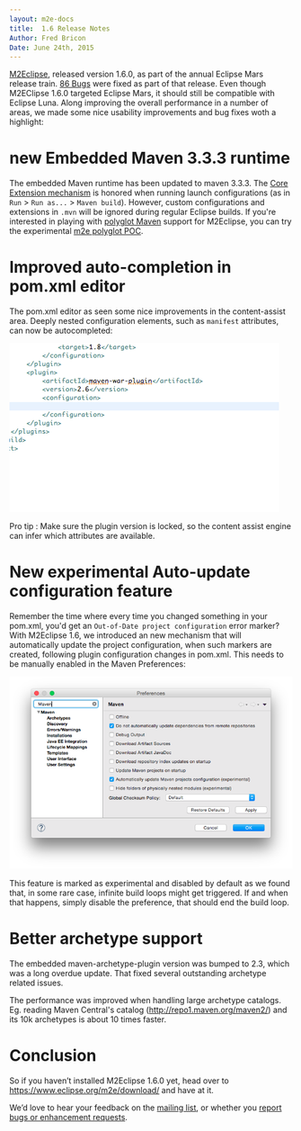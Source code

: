 ```yaml
---
layout: m2e-docs
title:  1.6 Release Notes
Author: Fred Bricon
Date: June 24th, 2015
---
```


[M2Eclipse](https://www.eclipse.org/m2e), released version 1.6.0, as part of the
annual Eclipse Mars release train. [86 Bugs](https://bugs.eclipse.org/bugs/buglist.cgi?bug_status=RESOLVED&bug_status=VERIFIED&bug_status=CLOSED&list_id=12090411&product=m2e&query_format=advanced&target_milestone=1.6.0%2FMars%20M1&target_milestone=1.6.0%2FMars%20M2&target_milestone=1.6.0%2FMars%20M3&target_milestone=1.6.0%2FMars%20M4&target_milestone=1.6.0%2FMars%20M5&target_milestone=1.6.0%2FMars%20M6&target_milestone=1.6.0%2FMars%20M7&target_milestone=1.6.0%2FMars%20RC1&target_milestone=1.6.0%2FMars%20RC2) were fixed as part of that release. Even though M2EClipse 1.6.0 targeted Eclipse Mars, it should still be compatible with Eclipse Luna. Along improving the overall performance in a number of areas, we made some nice usability improvements and bug fixes woth a highlight:


# new Embedded Maven 3.3.3 runtime

  The embedded Maven runtime has been updated to maven 3.3.3. The [Core Extension mechanism](http://blog.soebes.de/blog/2015/03/17/apache-maven-3-dot-3-1-features/) is honored when running launch configurations (as in `Run` > `Run as...` > `Maven build`). However, custom configurations and extensions in `.mvn` will be ignored during regular Eclipse builds. If you're interested in playing with [polyglot Maven](http://takari.io/2015/03/19/polyglot-maven.html) support for M2Eclipse, you can try the experimental [m2e polyglot POC](https://github.com/jbosstools/m2e-polyglot-poc).

# Improved auto-completion in pom.xml editor

  The pom.xml editor as seen some nice improvements in the content-assist area. Deeply nested configuration elements, such as `manifest` attributes, can now be autocompleted:

![X](images/content-assist.gif)

  Pro tip : Make sure the plugin version is locked, so the content assist engine can infer which attributes are available.

# New experimental Auto-update configuration feature

  Remember the time where every time you changed something in your pom.xml, you'd get an `Out-of-Date project configuration` error marker? With M2Eclipse 1.6, we introduced an new mechanism that will automatically update the project configuration, when such markers are created, following plugin configuration changes in pom.xml. This needs to be manually enabled in the Maven Preferences:

  ![X](images/auto-update-pref.png)

  This feature is marked as experimental and disabled by default as we found that, in some rare case, infinite build loops might get triggered. If and when that happens, simply disable the preference, that should end the build loop.

# Better archetype support

  The embedded maven-archetype-plugin version was bumped to 2.3, which was a long overdue update. That fixed several outstanding archetype related issues.

  The performance was improved when handling large archetype catalogs. Eg. reading Maven Central's catalog (http://repo1.maven.org/maven2/) and its 10k archetypes is about 10 times faster.


# Conclusion

So if you haven’t installed M2Eclipse 1.6.0 yet, head over to https://www.eclipse.org/m2e/download/ and have at it.

We’d love to hear your feedback on the [mailing list](https://dev.eclipse.org/mailman/listinfo/m2e-users), or whether you [report bugs or enhancement requests](https://bugs.eclipse.org/bugs/enter_bug.cgi?product=m2e).
